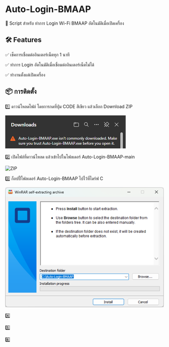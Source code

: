 # Auto-Login-BMAAP
🚀 Script สำหรับ ทำการ Login Wi-Fi BMAAP อัตโนมัติเมื่อเปิดเครื่อง


## 🛠 Features

✅ เช็คการเชื่อมต่ออินเตอร์เน็ตทุก 1 นาที

✅ ทำการ Login อัตโนมัติเมื่อเชื่อมต่ออินเตอร์เน็ตไม่ได้

✅ ทำงานตั้งแต่เปิดเครื่อง


## 📦 การติดตั้ง
1️⃣ ดาวน์โหลดไฟล์ โดยการกดที่ปุ่ม CODE สีเขียว แล้วเลือก Download ZIP

![Download](https://github.com/rangsimanbkk/Auto-Login-BMAAP/blob/pic/Download.png?raw=true)

2️⃣ เปิดไฟล์ที่ดาวน์โหลด แล้วเข้าไปในโฟลเดอร์ Auto-Login-BMAAP-main

![ZIP](https://github.com/rangsimanbkk/Auto-Login-BMAAP/blob/pic/Auto-Login-Zip.png?raw=true)

3️⃣ ก็อปปี้โฟลเดอร์ Auto-Login-BMAAP ไปไว้ที่ไดร์ฟ C

![Main](https://github.com/rangsimanbkk/Auto-Login-BMAAP/blob/pic/Main.png?raw=true)

4️⃣


5️⃣

6️⃣